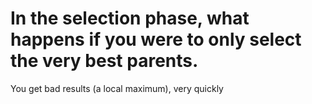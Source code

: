 # In the selection phase, what happens if you were to only select the very best parents.
You get bad results (a local maximum), very quickly

